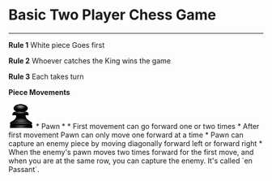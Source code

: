 # Basic Two Player Chess Game
___
**Rule 1**
White piece Goes first

**Rule 2**
Whoever catches the King wins the game

**Rule 3**
Each takes turn


**Piece Movements**

<img src="https://github.com/marcos-commits/chess_project/blob/main/img/blackPawn.png" width="50px" height="50px" title="blackPawn" /> 
* Pawn *
 * First movement can go forward one or two times
 * After first movement Pawn can only move one forward at a time
 * Pawn can capture an enemy piece by moving diagonally forward left or forward right
 * When the enemy's pawn moves two times forward for the first move, and when you are at the same row, you can capture the enemy. It's called `en Passant`.



